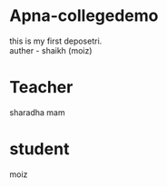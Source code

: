 # Apna-collegedemo

this is my first deposetri.
<br>
auther - shaikh (moiz)

# Teacher
sharadha mam

# student
moiz
    
